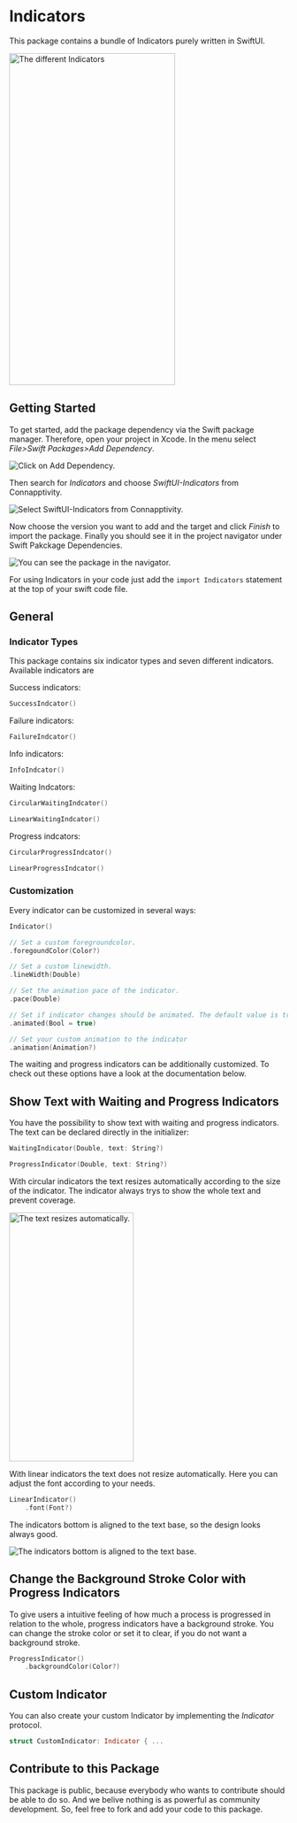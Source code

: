 # Indicators

This package contains a bundle of Indicators purely written in SwiftUI.

<img src="./Sources/Assets/Indicators.gif" alt="The different Indicators" width="300" height="600">


## Getting Started

To get started, add the package dependency via the Swift package manager. Therefore, open your project in Xcode. In the menu select _File>Swift Packages>Add Dependency_.

![Click on _Add Dependency_.](./Sources/Assets/add_dependency.png "Click on _Add Dependency_.")

Then search for _Indicators_ and choose _SwiftUI-Indicators_ from Connapptivity. 

![Select _SwiftUI-Indicators_ from Connapptivity.](./Sources/Assets/add_package.png "Select _SwiftUI-Indicators_ from Connapptivity.")

Now choose the version you want to add and the target and click _Finish_ to import the package. Finally you should see it in the project navigator under Swift Pakckage Dependencies.

![You can see the package in the navigator.](./Sources/Assets/navigator.png "You can see the package in the navigator.")

For using Indicators in your code just add the `import Indicators` statement at the top of your swift code file.


## General

### Indicator Types

This package contains six indicator types and seven different indicators. Available indicators are

Success indicators:
```swift
SuccessIndcator()
```

Failure indicators:
```swift
FailureIndcator()
```

Info indicators:
```swift
InfoIndcator()
```

Waiting Indcators:
```swift
CircularWaitingIndcator()

LinearWaitingIndcator()
```
    
Progress indcators:
```swift
CircularProgressIndcator()

LinearProgressIndcator()
```

### Customization

Every indicator can be customized in several ways:

```swift
Indicator()

// Set a custom foregroundcolor.
.foregoundColor(Color?)

// Set a custom linewidth.
.lineWidth(Double)

// Set the animation pace of the indicator.
.pace(Double)

// Set if indicator changes should be animated. The default value is true.
.animated(Bool = true)

// Set your custom animation to the indicator
.animation(Animation?)
```

The waiting and progress indicators can be additionally customized. To check out these options have a look at the documentation below.

## Show Text with Waiting and Progress Indicators

You have the possibility to show text with waiting and progress indicators. The text can be declared directly in the initializer:

```swift
WaitingIndicator(Double, text: String?)

ProgressIndicator(Double, text: String?)
```

With circular indicators the text resizes automatically according to the size of the indicator. The indicator always trys to show the whole text and prevent coverage. 

<img src="./Sources/Assets/CircularIndicator_resizable_text.gif" alt="The text resizes automatically." width="225" height="450">

With linear indicators the text does not resize automatically. Here you can adjust the font according to your needs.

```swift
LinearIndicator()
    .font(Font?)
```
The indicators bottom is aligned to the text base, so the design looks always good.

![The indicators bottom is aligned to the text base.](./Sources/Assets/basetextalignment.png "The indicators bottom is aligned to the text base.")


## Change the Background Stroke Color with Progress Indicators

To give users a intuitive feeling of how much a process is progressed in relation to the whole, progress indicators have a background stroke. You can change the stroke color or set it to clear, if you do not want a background stroke.

```swift
ProgressIndicator()
    .backgroundColor(Color?)
```


## Custom Indicator
You can also create your custom Indicator by implementing the _Indicator_ protocol.

```swift
struct CustomIndicator: Indicator { ...
```


## Contribute to this Package

This package is public, because everybody who wants to contribute should be able to do so. And we belive nothing is as powerful as community development. So, feel free to fork and add your code to this package.
